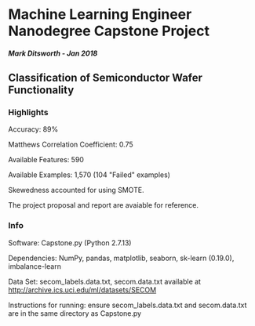 # Machine Learning Engineer Nanodegree Capstone Project
##### Mark Ditsworth - Jan 2018

## Classification of Semiconductor Wafer Functionality
### Highlights
Accuracy: 			  89%

Matthews Correlation Coefficient: 0.75

Available Features: 590

Available Examples: 1,570 (104 "Failed" examples)

Skewedness accounted for using SMOTE.

The project proposal and report are avaiable for reference.

### Info
Software: Capstone.py (Python 2.7.13)

Dependencies: NumPy, pandas, matplotlib, seaborn, sk-learn (0.19.0), imbalance-learn

Data Set: secom_labels.data.txt, secom.data.txt
	  available at http://archive.ics.uci.edu/ml/datasets/SECOM

Instructions for running: 
ensure secom_labels.data.txt and secom.data.txt are in the same directory as Capstone.py
